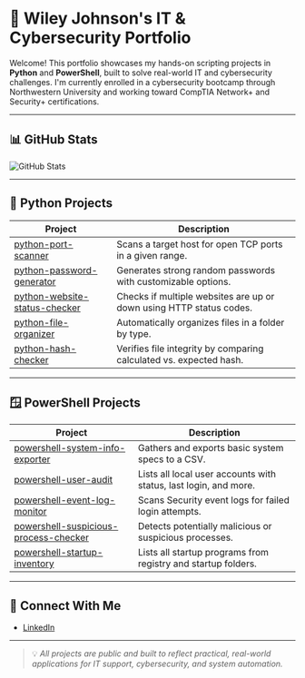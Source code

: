 # 🧰 Wiley Johnson's IT & Cybersecurity Portfolio

Welcome! This portfolio showcases my hands-on scripting projects in **Python** and **PowerShell**, built to solve real-world IT and cybersecurity challenges. I'm currently enrolled in a cybersecurity bootcamp through Northwestern University and working toward CompTIA Network+ and Security+ certifications.

---

## 📊 GitHub Stats

![GitHub Stats](https://github-readme-stats.vercel.app/api?username=wjohnson-sec&show_icons=true&theme=tokyonight&v=1)

---

## 🐍 Python Projects

| Project | Description |
|--------|-------------|
| [python-port-scanner](https://github.com/wjohnson-sec/python-port-scanner) | Scans a target host for open TCP ports in a given range. |
| [python-password-generator](https://github.com/wjohnson-sec/python-password-generator) | Generates strong random passwords with customizable options. |
| [python-website-status-checker](https://github.com/wjohnson-sec/python-website-status-checker) | Checks if multiple websites are up or down using HTTP status codes. |
| [python-file-organizer](https://github.com/wjohnson-sec/python-file-organizer) | Automatically organizes files in a folder by type. |
| [python-hash-checker](https://github.com/wjohnson-sec/python-hash-checker) | Verifies file integrity by comparing calculated vs. expected hash. |

---

## 🪟 PowerShell Projects

| Project | Description |
|--------|-------------|
| [powershell-system-info-exporter](https://github.com/wjohnson-sec/powershell-system-info-exporter) | Gathers and exports basic system specs to a CSV. |
| [powershell-user-audit](https://github.com/wjohnson-sec/powershell-user-audit) | Lists all local user accounts with status, last login, and more. |
| [powershell-event-log-monitor](https://github.com/wjohnson-sec/powershell-event-log-monitor) | Scans Security event logs for failed login attempts. |
| [powershell-suspicious-process-checker](https://github.com/wjohnson-sec/powershell-suspicious-process-checker) | Detects potentially malicious or suspicious processes. |
| [powershell-startup-inventory](https://github.com/wjohnson-sec/powershell-startup-inventory) | Lists all startup programs from registry and startup folders. |

---

## 🔗 Connect With Me

- [LinkedIn](https://www.linkedin.com/in/wiley-t-johnson/)

---

> 💡 *All projects are public and built to reflect practical, real-world applications for IT support, cybersecurity, and system automation.*
